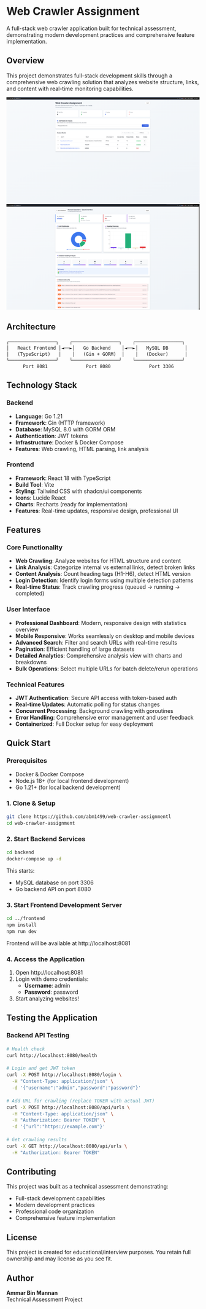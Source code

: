 # Web Crawler Assignment

A full-stack web crawler application built for technical assessment, demonstrating modern development practices and comprehensive feature implementation.

## Overview

This project demonstrates full-stack development skills through a comprehensive web crawling solution that analyzes website structure, links, and content with real-time monitoring capabilities.

![alt text](/main-dashboard.png)
![alt text](/site-dashboard.png)

## Architecture

```
┌─────────────────┐    ┌─────────────────┐    ┌─────────────────┐
│   React Frontend │◄──►│   Go Backend    │◄──►│   MySQL DB      │
│   (TypeScript)   │    │   (Gin + GORM)  │    │   (Docker)      │
└─────────────────┘    └─────────────────┘    └─────────────────┘
      Port 8081              Port 8080              Port 3306
```

## Technology Stack

### Backend

- **Language**: Go 1.21
- **Framework**: Gin (HTTP framework)
- **Database**: MySQL 8.0 with GORM ORM
- **Authentication**: JWT tokens
- **Infrastructure**: Docker & Docker Compose
- **Features**: Web crawling, HTML parsing, link analysis

### Frontend

- **Framework**: React 18 with TypeScript
- **Build Tool**: Vite
- **Styling**: Tailwind CSS with shadcn/ui components
- **Icons**: Lucide React
- **Charts**: Recharts (ready for implementation)
- **Features**: Real-time updates, responsive design, professional UI

## Features

### Core Functionality

- **Web Crawling**: Analyze websites for HTML structure and content
- **Link Analysis**: Categorize internal vs external links, detect broken links
- **Content Analysis**: Count heading tags (H1-H6), detect HTML version
- **Login Detection**: Identify login forms using multiple detection patterns
- **Real-time Status**: Track crawling progress (queued → running → completed)

### User Interface

- **Professional Dashboard**: Modern, responsive design with statistics overview
- **Mobile Responsive**: Works seamlessly on desktop and mobile devices
- **Advanced Search**: Filter and search URLs with real-time results
- **Pagination**: Efficient handling of large datasets
- **Detailed Analytics**: Comprehensive analysis view with charts and breakdowns
- **Bulk Operations**: Select multiple URLs for batch delete/rerun operations

### Technical Features

- **JWT Authentication**: Secure API access with token-based auth
- **Real-time Updates**: Automatic polling for status changes
- **Concurrent Processing**: Background crawling with goroutines
- **Error Handling**: Comprehensive error management and user feedback
- **Containerized**: Full Docker setup for easy deployment

## Quick Start

### Prerequisites

- Docker & Docker Compose
- Node.js 18+ (for local frontend development)
- Go 1.21+ (for local backend development)

### 1. Clone & Setup

```bash
git clone https://github.com/abm1499/web-crawler-assignmentl
cd web-crawler-assignment
```

### 2. Start Backend Services

```bash
cd backend
docker-compose up -d
```

This starts:

- MySQL database on port 3306
- Go backend API on port 8080

### 3. Start Frontend Development Server

```bash
cd ../frontend
npm install
npm run dev
```

Frontend will be available at http://localhost:8081

### 4. Access the Application

1. Open http://localhost:8081
2. Login with demo credentials:
   - **Username**: admin
   - **Password**: password
3. Start analyzing websites!

## Testing the Application

### Backend API Testing

```bash
# Health check
curl http://localhost:8080/health

# Login and get JWT token
curl -X POST http://localhost:8080/login \
  -H "Content-Type: application/json" \
  -d '{"username":"admin","password":"password"}'

# Add URL for crawling (replace TOKEN with actual JWT)
curl -X POST http://localhost:8080/api/urls \
  -H "Content-Type: application/json" \
  -H "Authorization: Bearer TOKEN" \
  -d '{"url":"https://example.com"}'

# Get crawling results
curl -X GET http://localhost:8080/api/urls \
  -H "Authorization: Bearer TOKEN"
```

## Contributing

This project was built as a technical assessment demonstrating:

- Full-stack development capabilities
- Modern development practices
- Professional code organization
- Comprehensive feature implementation

## License

This project is created for educational/interview purposes. You retain full ownership and may license as you see fit.

## Author

**Ammar Bin Mannan**  
Technical Assessment Project
